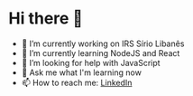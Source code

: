 # Hi there 👋

- 🔭 I’m currently working on IRS Sírio Libanês
- 🌱 I’m currently learning NodeJS and React
- 🤔 I’m looking for help with JavaScript
- 💬 Ask me what I'm learning now
- 📫 How to reach me: <a href="https://www.linkedin.com/in/luizrioja/">LinkedIn</a>
